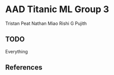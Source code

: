# AAD Titanic ML Group 3
Tristan Peat
Nathan Miao
Rishi G
Pujith

## TODO
Everything

## References
